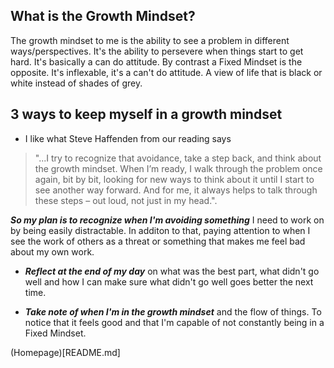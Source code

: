 
## **What is the Growth Mindset?**

The growth mindset to me is the ability to see a problem in different ways/perspectives. It's the ability to persevere when things start to get hard. It's basically a can do attitude. By contrast a Fixed Mindset is the opposite. It's inflexable, it's a can't do attitude. A view of life that is black or white instead of shades of grey. 

## **3 ways to keep myself in a growth mindset**

- I like what Steve Haffenden from our reading says 

>"...I try to recognize that avoidance, take a step back, and think about the growth mindset. When I’m ready, I walk through the problem once again, bit by bit, looking for new ways to think about it until I start to see another way forward. And for me, it always helps to talk through these steps – out loud, not just in my head.".

***So my plan is to recognize when I'm avoiding something*** I need to work on by being easily distractable. In additon to that, paying attention to when I see the work of others as a threat or something that makes me feel bad about my own work.

- ***Reflect at the end of my day*** on what was the best part, what didn't go well and how I can make sure what didn't go well goes better the next time.

- ***Take note of when I'm in the growth mindset*** and the flow of things. To notice that it feels good and that I'm capable of not constantly being in a Fixed Mindset.

(Homepage)[README.md]
